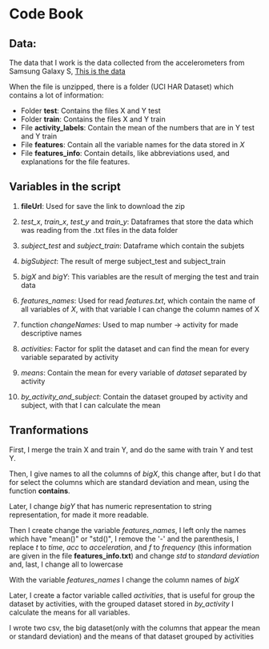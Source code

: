 # Code Book 

## Data:
The data that I work is the data collected from the accelerometers from Samsung Galaxy S, [This is the data](https://d396qusza40orc.cloudfront.net/getdata%2Fprojectfiles%2FUCI%20HAR%20Dataset.zip)

When the file is unzipped, there is a folder (UCI HAR Dataset) which contains a lot of information:

* Folder **test**: Contains the files X and Y test
* Folder **train**: Contains the files X and Y train
* File **activity_labels**: Contain the mean of the numbers that are in Y test and Y train 
* File **features**: Contain all the variable names for the data stored in *X*
* File **features_info**: Contain details, like abbreviations used, and explanations for the file features. 


## Variables in the script

1. **fileUrl**: Used for save the link to download the zip

2. *test_x*, *train_x*, *test_y* and *train_y*: Dataframes that store the data which was reading from the .txt files in the data folder

3. *subject_test* and *subject_train*: Dataframe which contain the subjets

4. *bigSubject*: The result of merge subject_test and subject_train

5. *bigX* and *bigY*: This variables are the result of merging the test and train data 

6. *features_names*: Used for read *features.txt*, which contain the name of all variables of *X*, with that variable I can change the column names of X

7. function *changeNames*: Used to map number -> activity for made descriptive names 

8. *activities*: Factor for split the dataset and can find the mean for every variable separated by activity

9. *means*: Contain the mean for every variable of *dataset* separated by activity

10. *by_activity_and_subject*: Contain the dataset grouped by activity and subject, with that I can calculate the mean

## Tranformations

First, I merge the train X and train Y, and do the same with train Y and test Y.

Then, I give names to all the columns of *bigX*, this change after, but I do that for select the columns which are standard deviation and mean, using the function **contains**.

Later, I change *bigY* that has numeric representation to string representation, for made it more readable. 

Then I create change the variable *features_names*, I left only the names which have "mean()" or "std()", I remove the '-' and the parenthesis, I replace *t* to *time*, *acc* to *acceleration*, and *f* to *frequency* (this information are given in the file **features_info.txt**) and change *std* to *standard deviation* and, last, I change all to lowercase 

With the variable *features_names* I change the column names of *bigX*

Later, I create a factor variable called *activities*, that is useful for group the dataset by activities, with the grouped dataset stored in *by_activity* I calculate the means for all variables. 

I wrote two csv, the big dataset(only with the columns that appear the mean or standard deviation) and the means of that dataset grouped by activities 



